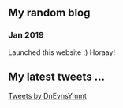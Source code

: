 ## My random blog

### Jan 2019
Launched this website :) Horaay!


## My latest tweets ...
<a class="twitter-timeline" data-lang="en" data-width="250" data-theme="light" href="https://twitter.com/DnEvnsYmmt?ref_src=twsrc%5Etfw">Tweets by DnEvnsYmmt</a> <script async src="https://platform.twitter.com/widgets.js" charset="utf-8"></script>
